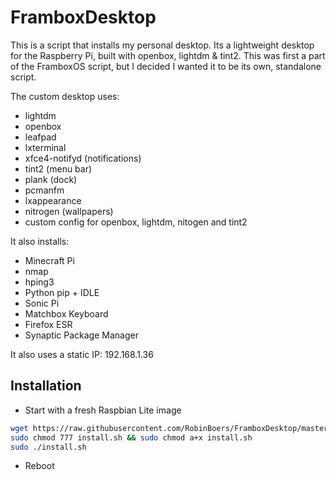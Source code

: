 # FramboxDesktop

This is a script that installs my personal desktop. Its a lightweight desktop for the Raspberry Pi, built with openbox, lightdm & tint2.
This was first a part of the FramboxOS script, but I decided I wanted it to be its own, standalone script.

The custom desktop uses:

- lightdm
- openbox
- leafpad
- lxterminal
- xfce4-notifyd (notifications)
- tint2 (menu bar)
- plank (dock)
- pcmanfm
- lxappearance
- nitrogen (wallpapers)
- custom config for openbox, lightdm, nitogen and tint2

It also installs:

- Minecraft Pi
- nmap
- hping3
- Python pip + IDLE
- Sonic Pi
- Matchbox Keyboard
- Firefox ESR
- Synaptic Package Manager

It also uses a static IP: 192.168.1.36

## Installation

- Start with a fresh Raspbian Lite image

```bash
wget https://raw.githubusercontent.com/RobinBoers/FramboxDesktop/master/install.sh
sudo chmod 777 install.sh && sudo chmod a+x install.sh
sudo ./install.sh
```

- Reboot
